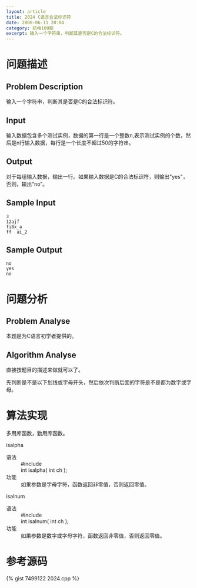 ```yaml
---
layout: article
title: 2024 C语言合法标识符
date: 2008-06-11 20:04
category: 杭电100题
excerpt: 输入一个字符串，判断其是否是C的合法标识符。
---
```

# 问题描述

## Problem Description

输入一个字符串，判断其是否是C的合法标识符。

## Input

输入数据包含多个测试实例，数据的第一行是一个整数n,表示测试实例的个数，然后是n行输入数据，每行是一个长度不超过50的字符串。

## Output

对于每组输入数据，输出一行。如果输入数据是C的合法标识符，则输出"yes"，否则，输出“no”。

## Sample Input

    3
    12ajf
    fi8x_a
    ff  ai_2

## Sample Output

    no
    yes
    no

# 问题分析

## Problem Analyse

本题是为C语言初学者提供的。

## Algorithm Analyse

直接按题目的描述来做就可以了。

先判断是不是以下划线或字母开头，然后依次判断后面的字符是不是都为数字或字母。

# 算法实现

多用库函数，勤用库函数。

isalpha

<dl>
  <dt>语法</dt>
  <dd>#include <ctype.h></dd>
  <dd>int isalpha( int ch );</dd>
  <dt>功能</dt>
  <dd>如果参数是字母字符，函数返回非零值，否则返回零值。</dd>
</dl>

isalnum

<dl>
  <dt>语法</dt>
  <dd>#include <ctype.h></dd>
  <dd>int isalnum( int ch );</dd>
  <dt>功能</dt>
  <dd>如果参数是数字或字母字符，函数返回非零值，否则返回零值。</dd>
</dl>

# 参考源码

{% gist 7499122 2024.cpp %}
